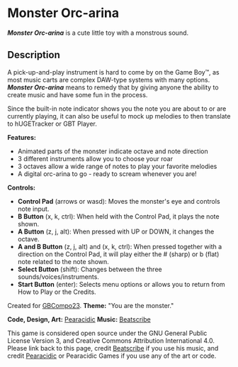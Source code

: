 # Monster Orc-arina
**_Monster Orc-arina_** is a cute little toy with a monstrous sound.

## Description
A pick-up-and-play instrument is hard to come by on the Game Boy™, as most music carts are complex DAW-type systems with many options. **_Monster Orc-arina_** means to remedy that by giving anyone the ability to create music and have some fun in the process. 

Since the built-in note indicator shows you the note you are about to or are currently playing, it can also be useful to mock up melodies to then translate to hUGETracker or GBT Player.

**Features:**

- Animated parts of the monster indicate octave and note direction
- 3 different instruments allow you to choose your roar
- 3 octaves allow a wide range of notes to play your favorite melodies
- A digital orc-arina to go - ready to scream whenever you are!

**Controls:**

- **Control Pad** (arrows or wasd): Moves the monster's eye and controls note input.
- **B Button** (x, k, ctrl): When held with the Control Pad, it plays the note shown.
- **A Button** (z, j, alt): When pressed with UP or DOWN, it changes the octave.
- **A and B Button** (z, j, alt) and (x, k, ctrl)​: When pressed together with a direction on the Control Pad, it will play either the # (sharp) or b (flat) note related to the note shown.
- **Select Button** (shift): Changes between the three sounds/voices/instruments.
- **Start Button** (enter): Selects menu options or allows you to return from How to Play or the Credits.

Created for [GBCompo23](https://itch.io/jam/gbcompo23). **Theme:** "You are the monster."

**Code, Design, Art:** [Pearacidic](https://pearacidic.itch.io)
**Music:** [Beatscribe](https://beatscribe.itch.io)

This game is considered open source under the GNU General Public License Version 3, and Creative Commons Attribution International 4.0. Please link back to this page, credit [Beatscribe](https://beatscribe.itch.io) if you use his music, and credit [Pearacidic](https://pearacidic.itch.io) or Pearacidic Games if you use any of the art or code.
